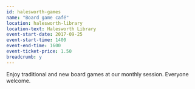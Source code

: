 ```yaml
---
id: halesworth-games
name: "Board game café"
location: halesworth-library
location-text: Halesworth Library
event-start-date: 2017-09-25
event-start-time: 1400
event-end-time: 1600
event-ticket-price: 1.50
breadcrumb: y
---
```


Enjoy traditional and new board games at our monthly session. Everyone welcome.
